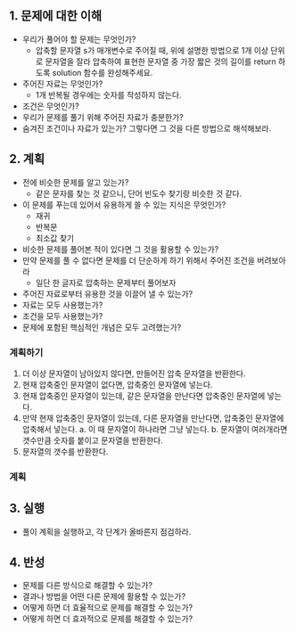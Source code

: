 ## 1. 문제에 대한 이해

* 우리가 풀어야 할 문제는 무엇인가?
  * 압축할 문자열 s가 매개변수로 주어질 때, 위에 설명한 방법으로 1개 이상 단위로
    문자열을 잘라 압축하여 표현한 문자열 중 가장 짧은 것의 길이를 return 하도록
    solution 함수를 완성해주세요.
* 주어진 자료는 무엇인가?
  * 1개 반복될 경우에는 숫자를 작성하지 않는다.
* 조건은 무엇인가?
* 우리가 문제를 풀기 위해 주어진 자료가 충분한가?
* 숨겨진 조건이나 자료가 있는가? 그렇다면 그 것을 다른 방법으로 해석해보라.

## 2. 계획

* 전에 비슷한 문제를 알고 있는가?
  * 같은 문자를 찾는 것 같으니, 단어 빈도수 찾기랑 비슷한 것 같다.
* 이 문제를 푸는데 있어서 유용하게 쓸 수 있는 지식은 무엇인가?
  * 재귀
  * 반복문
  * 최소값 찾기
* 비슷한 문제를 풀어본 적이 있다면 그 것을 활용할 수 있는가?
* 만약 문제를 풀 수 없다면 문제를 더 단순하게 하기 위해서 주어진 조건을
  버려보아라
  * 일단 한 글자로 압축하는 문제부터 풀어보자
* 주어진 자료로부터 유용한 것을 이끌어 낼 수 있는가?
* 자료는 모두 사용했는가?
* 조건을 모두 사용했는가?
* 문제에 포함된 핵심적인 개념은 모두 고려했는가?

### 계획하기

1. 더 이상 문자열이 남아있지 않다면, 만들어진 압축 문자열을 반환한다.
2. 현재 압축중인 문자열이 없다면, 압축중인 문자열에 넣는다.
3. 현재 압축중인 문자열이 있는데, 같은 문자열을 만난다면 압축중인 문자열에
   넣는다.
4. 만약 현재 압축중인 문자열이 있는데, 다른 문자열을 만난다면, 압축중인 문자열에
   압축해서 넣는다.
  a. 이 때 문자열이 하나라면 그냥 넣는다.
  b. 문자열이 여러개라면 갯수만큼 숫자를 붙이고 문자열을 반환한다.
5. 문자열의 갯수를 반환한다.

### 계획

## 3. 실행

* 풀이 계획을 실행하고, 각 단계가 올바른지 점검하라.

## 4. 반성

* 문제를 다른 방식으로 해결할 수 있는가?
* 결과나 방법을 어떤 다른 문제에 활용할 수 있는가?
* 어떻게 하면 더 효율적으로 문제를 해결할 수 있는가?
* 어떻게 하면 더 효과적으로 문제를 해결할 수 있는가?
